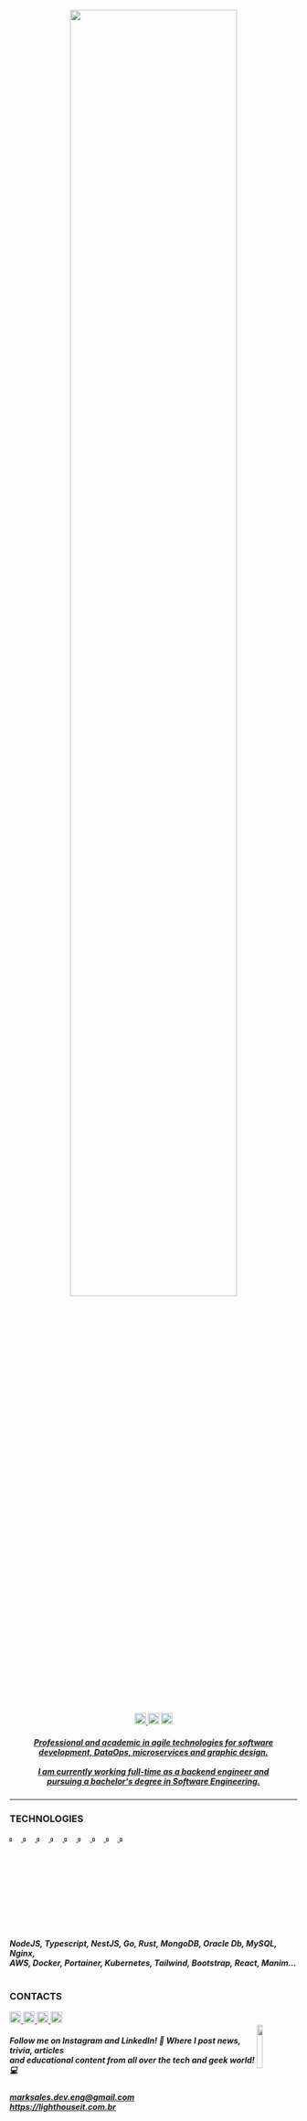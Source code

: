 <h4 align="center">
  <img align="center" width="76%" src="https://user-images.githubusercontent.com/95272518/180338655-3e366591-e1c6-4e53-9a1b-8d920e3fea87.svg">
</h4>
<div align="center">
  <sub>
    <a href="https://drive.google.com/u/0/uc?id=1l8d5X9o_KHNy6ev_dZzjcRdkJFKUHrYZ&export=download">
    <img height="20px" src="https://img.shields.io/badge/Download CV-%236633cc?&color=003140&style=flat">
    </a>
    <img height="20px" src="https://hits.seeyoufarm.com/api/count/incr/badge.svg?url=https%3A%2F%2Fgithub.com%2Fmarkleysales&count_bg=%23003140&title_bg=%23003140&icon=myspace.svg&icon_color=%23FFFFFF&title=Profile+Views&edge_flat=false">
    <a href="https://gitlab.com/marksales">
      <img height="20px" src="https://img.shields.io/badge/GitLab-%236633?style=flat&logo=GitLab&color=003140">
    </a>
  </sub>
</div>
<div align="center">
  <h5>
    <a href="https://github.com/markleysales">
      Professional and academic in agile technologies for software
      <br>
      development, DataOps, microservices and graphic design.
    </a>
    <br>
    <br>
    <a href="https://github.com/markleysales">
      I am currently working full-time as a backend engineer and
      <br>
      pursuing a bachelor's degree in Software Engineering.
    </a>
  <h5>
</div>

<hr>
<div>
  <h3>TECHNOLOGIES</H3>
  <div>
    <a href="">
      <img width="4%" src="https://user-images.githubusercontent.com/95272518/181870792-5074acf6-eb82-438b-b42d-0a9554e4559b.svg">
    </a>
    <a href="">
      <img width="4%" height="" src="https://user-images.githubusercontent.com/95272518/181870857-fc78f4c7-d95d-4815-9000-4abb1abb80ca.svg">
    </a>
    <a href="">
      <img width="4%" height="" src="https://user-images.githubusercontent.com/95272518/181871040-7ddaeff2-3cb7-4e05-b76a-8a4c0e7987a4.svg">
    </a>
    <a href="">
      <img width="4%" height="" src="https://user-images.githubusercontent.com/95272518/182047970-ce440e51-35fc-4429-b478-1cb74250d5bb.svg">
    </a>
    <a href="">
      <img width="4%" height="" src="https://user-images.githubusercontent.com/95272518/182047981-c0db628b-d7a2-455d-9227-487cbc2f433e.svg">
    </a>
    <a href="">
      <img width="4%" height="" src="https://user-images.githubusercontent.com/95272518/181870988-257a4c94-cdcd-4ae6-a639-ad41b41ff424.svg">
    </a>
    <a href="">
      <img width="4%" height="" src="https://user-images.githubusercontent.com/95272518/181870911-d3b48c48-7d72-4958-b9e8-174d48cd6914.svg">
    </a>
    <a href="">
      <img width="4%" height="" src="https://user-images.githubusercontent.com/95272518/181870930-f2438178-19a0-49cd-a82f-830bdd6d1f9a.svg">
    </a>
    <a href="">
      <img width="4%" height="" src="https://user-images.githubusercontent.com/95272518/182048307-3be83a33-94ce-41be-afea-29a0030ca834.svg">
    </a>
  </div>
  <h5>
    NodeJS, Typescript, NestJS, Go, Rust, MongoDB, Oracle Db, MySQL, Nginx,
    <br>
    AWS, Docker, Portainer, Kubernetes, Tailwind, Bootstrap, React, Manim...
    <br>
    <br>
  </h5>
</div>

<h3>CONTACTS</h3>
<div id="social-medias">
  <a href="https://www.instagram.com/mark_sales.it">
    <img height="20px" src="https://img.shields.io/badge/Instagram-%bebebecc?style=flat&logo=Instagram&logoColor=white&color=003140">
  </a>
  <a href="https://www.linkedin.com/in/markley-sales">
    <img height="20px" src="https://img.shields.io/badge/LinkedIn-%236633?style=flat&logo=LinkedIn&logoColor=white&color=003140">
  </a>
  <a href="https://www.behance.net/markleysales">
    <img height="20px" src="https://img.shields.io/badge/Behance-%bebebecc?style=flat&logo=Behance&logoColor=white&color=003140">
  </>
  <a href="https://api.whatsapp.com/send?phone=5591983367707&text=Hello%20Markley!%20I%20visited%20your%20profile%20on%20GitHub%20and%20would%20like%20to%20talk%20about%20it.">
    <img height="20px" src="https://img.shields.io/badge/Whatsapp-%236633cc?&logo=Whatsapp&logoColor=white&color=003140&style=flat">
  </a>
</div>
<sup>
  <img align="right" width="14%" src="https://user-images.githubusercontent.com/95272518/170850823-0fbcd2a2-d39f-450e-8659-06cbb93b211f.svg">
</sup>
<div>
  <h5>
    Follow me on Instagram and LinkedIn! 🔔 Where I post news, trivia, articles
    <br>
    and educational content from all over the tech and geek world! 💻
  </h5>
</div>
<div>
  <h5><a href="mailto:marksales.dev.eng@gmail.com">
    marksales.dev.eng@gmail.com
  <br>
  <a href="https://lighthouseit.com.br/">
    https://lighthouseit.com.br
  </a></h5>
</div>
